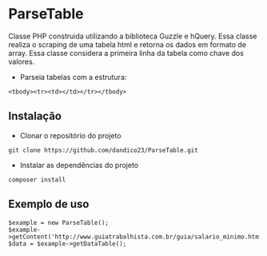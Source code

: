 # ParseTable

Classe PHP construida utilizando a biblioteca Guzzle e hQuery. Essa classe realiza o scraping de uma tabela html e retorna os dados em formato de array. Essa classe considera a primeira linha da tabela como chave dos valores.

- Parseia tabelas com a estrutura:
```
<tbody><tr><td></td></tr></tbody>
```

## Instalação

- Clonar o repositório do projeto
```
git clone https://github.com/dandico23/ParseTable.git
```
- Instalar as dependências do projeto

```
composer install
```


## Exemplo de uso

```
$example = new ParseTable();
$example->getContent('http://www.guiatrabalhista.com.br/guia/salario_minimo.htm');
$data = $example->getDataTable();
```